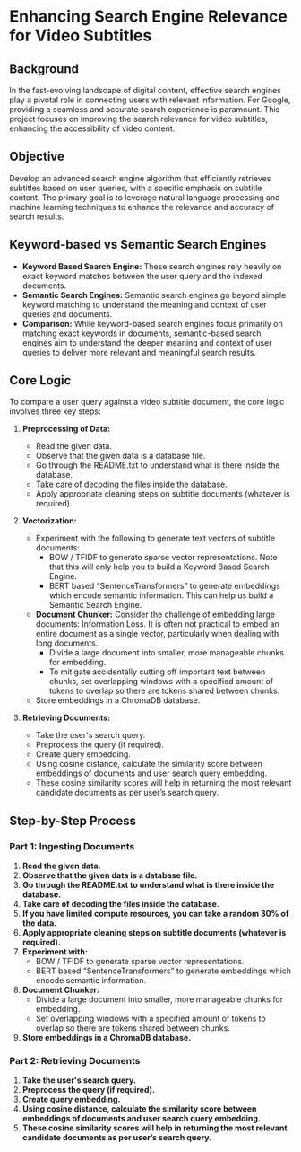 # Enhancing Search Engine Relevance for Video Subtitles

## Background
In the fast-evolving landscape of digital content, effective search engines play a pivotal role in connecting users with relevant information. For Google, providing a seamless and accurate search experience is paramount. This project focuses on improving the search relevance for video subtitles, enhancing the accessibility of video content.

## Objective
Develop an advanced search engine algorithm that efficiently retrieves subtitles based on user queries, with a specific emphasis on subtitle content. The primary goal is to leverage natural language processing and machine learning techniques to enhance the relevance and accuracy of search results.

## Keyword-based vs Semantic Search Engines
- **Keyword Based Search Engine:** These search engines rely heavily on exact keyword matches between the user query and the indexed documents.
- **Semantic Search Engines:** Semantic search engines go beyond simple keyword matching to understand the meaning and context of user queries and documents.
- **Comparison:** While keyword-based search engines focus primarily on matching exact keywords in documents, semantic-based search engines aim to understand the deeper meaning and context of user queries to deliver more relevant and meaningful search results.

## Core Logic
To compare a user query against a video subtitle document, the core logic involves three key steps:

1. **Preprocessing of Data:** 
   - Read the given data.
   - Observe that the given data is a database file.
   - Go through the README.txt to understand what is there inside the database.
   - Take care of decoding the files inside the database.
   - Apply appropriate cleaning steps on subtitle documents (whatever is required).

2. **Vectorization:**
   - Experiment with the following to generate text vectors of subtitle documents:
     - BOW / TFIDF to generate sparse vector representations. Note that this will only help you to build a Keyword Based Search Engine.
     - BERT based “SentenceTransformers” to generate embeddings which encode semantic information. This can help us build a Semantic Search Engine.
   - **Document Chunker:** Consider the challenge of embedding large documents: Information Loss. It is often not practical to embed an entire document as a single vector, particularly when dealing with long documents.
     - Divide a large document into smaller, more manageable chunks for embedding.
     - To mitigate accidentally cutting off important text between chunks, set overlapping windows with a specified amount of tokens to overlap so there are tokens shared between chunks.
   - Store embeddings in a ChromaDB database.

3. **Retrieving Documents:**
   - Take the user's search query.
   - Preprocess the query (if required).
   - Create query embedding.
   - Using cosine distance, calculate the similarity score between embeddings of documents and user search query embedding.
   - These cosine similarity scores will help in returning the most relevant candidate documents as per user’s search query.

## Step-by-Step Process

### Part 1: Ingesting Documents
1. **Read the given data.**
2. **Observe that the given data is a database file.**
3. **Go through the README.txt to understand what is there inside the database.**
4. **Take care of decoding the files inside the database.**
5. **If you have limited compute resources, you can take a random 30% of the data.**
6. **Apply appropriate cleaning steps on subtitle documents (whatever is required).**
7. **Experiment with:**
   - BOW / TFIDF to generate sparse vector representations.
   - BERT based “SentenceTransformers” to generate embeddings which encode semantic information.
8. **Document Chunker:**
   - Divide a large document into smaller, more manageable chunks for embedding.
   - Set overlapping windows with a specified amount of tokens to overlap so there are tokens shared between chunks.
9. **Store embeddings in a ChromaDB database.**

### Part 2: Retrieving Documents
1. **Take the user's search query.**
2. **Preprocess the query (if required).**
3. **Create query embedding.**
4. **Using cosine distance, calculate the similarity score between embeddings of documents and user search query embedding.**
5. **These cosine similarity scores will help in returning the most relevant candidate documents as per user’s search query.**
